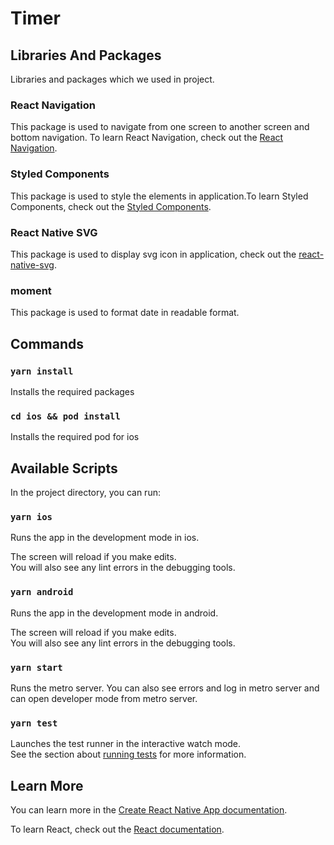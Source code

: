 # Timer

## Libraries And Packages
Libraries and packages which we used in project.

### React Navigation
This package is used to navigate from one screen to another screen and bottom navigation. To learn React Navigation, check out the [React Navigation](https://reactnavigation.org/docs/getting-started/).

### Styled Components
This package is used to style the elements in application.To learn Styled Components, check out the [Styled Components](https://styled-components.com/docs).

### React Native SVG
This package is used to display svg icon in application, check out the [react-native-svg](https://github.com/software-mansion/react-native-svg).

### moment
This package is used to format date in readable format.

## Commands
### `yarn install` 

Installs the required packages

### `cd ios && pod install` 

Installs the required pod for ios

## Available Scripts

In the project directory, you can run:

### `yarn ios`

Runs the app in the development mode in ios.

The screen will reload if you make edits.\
You will also see any lint errors in the debugging tools.

### `yarn android`

Runs the app in the development mode in android.

The screen will reload if you make edits.\
You will also see any lint errors in the debugging tools.

### `yarn start`

Runs the metro server. You can also see errors and log in metro server and can open developer mode from metro server.

### `yarn test`

Launches the test runner in the interactive watch mode.\
See the section about [running tests](https://facebook.github.io/create-react-app/docs/running-tests) for more information.

## Learn More

You can learn more in the [Create React Native App documentation](https://reactnative.dev/docs/environment-setup).

To learn React, check out the [React documentation](https://reactjs.org/).
